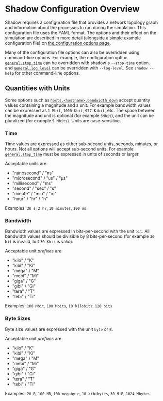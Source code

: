 # Shadow Configuration Overview

Shadow requires a configuration file that provides a network topology graph and
information about the processes to run during the simulation. This configuration
file uses the YAML format. The options and their effect on the simulation are
described in more detail (alongside a simple example configuration file) on [the
configuration options page](shadow_config_spec.md).

Many of the configuration file options can also be overridden using command-line
options. For example, the configuration option
[`general.stop_time`](shadow_config_spec.md#generalstop_time) can be
overridden with shadow's `--stop-time` option, and
[`general.log_level`](shadow_config_spec.md#generallog_level) can be
overridden with `--log-level`. See `shadow --help` for other command-line
options.

## Quantities with Units

Some options such as
[`hosts.<hostname>.bandwidth_down`](shadow_config_spec.md#hostshostnamebandwidth_down)
accept quantity values containing a magnitude and a unit. For example bandwidth
values can be expressed as `1 Mbit`, `1000 Kbit`, `977 Kibit`, etc. The space
between the magnitude and unit is optional (for example `5Mbit`), and the unit
can be pluralized (for example `5 Mbits`). Units are case-sensitive.

### Time

Time values are expressed as either sub-second units, seconds, minutes, or
hours. Not all options will accept sub-second units. For example
[`general.stop_time`](shadow_config_spec.md#generalstop_time) must be
expressed in units of seconds or larger.

Acceptable units are:

- "nanosecond" / "ns"
- "microsecond" / "us" / "μs"
- "millisecond" / "ms"
- "second" / "sec" / "s"
- "minute" / "min" / "m"
- "hour" / "hr" / "h"

Examples: `30 s`, `2 hr`, `10 minutes`, `100 ms`

### Bandwidth

Bandwidth values are expressed in bits-per-second with the unit `bit`. All
bandwidth values should be divisible by 8 bits-per-second (for example `30 bit`
is invalid, but `30 Kbit` is valid).

Acceptable unit *prefixes* are:

- "kilo" / "K"
- "kibi" / "Ki"
- "mega" / "M"
- "mebi" / "Mi"
- "giga" / "G"
- "gibi" / "Gi"
- "tera" / "T"
- "tebi" / "Ti"

Examples: `100 Mbit`, `100 Mbits`, `10 kilobits`, `128 bits`

### Byte Sizes

Byte size values are expressed with the unit `byte` or `B`.

Acceptable unit *prefixes* are:

- "kilo" / "K"
- "kibi" / "Ki"
- "mega" / "M"
- "mebi" / "Mi"
- "giga" / "G"
- "gibi" / "Gi"
- "tera" / "T"
- "tebi" / "Ti"

Examples: `20 B`, `100 MB`, `100 megabyte`, `10 kibibytes`, `30 MiB`, `1024 Mbytes`
